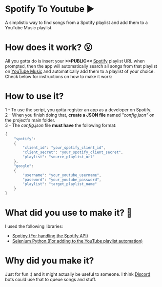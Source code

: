 # Spotify To Youtube ▶
A simplistic way to find songs from a Spotify playlist and add them to a YouTube Music playlist.<br>

# How does it work? 😮
All you gotta do is insert your <b> >>PUBLIC<< </b> <a href="http://www.spotify.com">Spotify</a> playlist URL when prompted, then the app will automatically search all songs from that playlist on <a href="http://music.youtube.com">YouTube Music</a> and automatically add them to a playlist of your choice. Check below for instructions on how to make it work:

# How to use it?
1 - To use the script, you gotta register an app as a developer on Spotify.<br>
2 - When you finish doing that, <b>create a JSON file</b> named <i>"config.json"</i> on the project's main folder.<br>
3 - The <i>config.json</i> file <b>must have</b> the following format:
```js
{
    "spotify":
    {
        "client_id": "your_spotify_client_id",
        "client_secret": "your_spotify_client_secret",
        "playlist": "source_playlist_url"
    },
    "google":
    {
        "username": "your_youtube_username",
        "password": "your_youtube_password",
        "playlist": "target_playlist_name"
    }
}
```

# What did you use to make it? :thinking:
I used the following libraries:<br>
  - <a href="https://github.com/plamere/spotipy">Spotipy (For handling the Spotify API)</a>
  - <a href="https://selenium-python.readthedocs.io/">Selenium Python (For adding to the YouTube playlist automation)</a>

# Why did you make it?
Just for fun :) and it might actually be useful to someone. I think <a href="http://discord.app">Discord</a> bots could use that to queue songs and stuff. 

